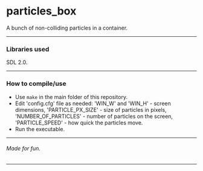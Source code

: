 # particles_box
A bunch of non-colliding particles in a container.

------------

### Libraries used
SDL 2.0.

------------

### How to compile/use
* Use `make` in the main folder of this repository.
* Edit 'config.cfg' file as needed: 
'WIN\_W' and 'WIN\_H' - screen dimensions, 
'PARTICLE\_PX\_SIZE' - size of particles in pixels,
'NUMBER\_OF_PARTICLES' - number of particles on the screen,
'PARTICLE\_SPEED' - how quick the particles move.
* Run the executable.

------------
###### Made for fun.
------------
